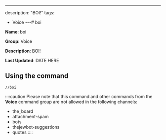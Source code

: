 ---
description: "BOI!"
tags:
  - Voice
---# boi

**Name**: boi

**Group**: Voice

**Description**: BOI!

**Last Updated**: DATE HERE

## Using the command

    //boi

::::caution Please note that this command and other commands from the **Voice** command group are not allowed in the following channels:
- the_board
- attachment-spam
- bots
- thejewbot-suggestions
- quotes
::::